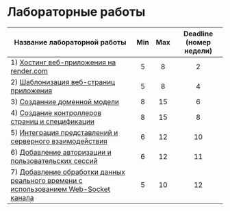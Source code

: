 # Лабораторные работы


| **Название лабораторной работы**                                                    | **Min** | **Max** | **Deadline (номер недели)** |
|-------------------------------------------------------------------------------------|:-------:|:-------:|:---------------------------:|
| 1) [Хостинг веб-приложения на render.com](1.%20Хостинг%20веб-приложения%20на%20render.com.md)                                             |    5    |    8    |              2              |
| 2) [Шаблонизация веб-страниц приложения](2.%20Шаблонизация%20веб-страниц%20приложения.md)                                              |    5    |    8    |              4              |
| 3) [Созданние доменной модели](3.%20Созданние%20доменной%20модели.md)                                                        |    8    |    15   |              6              |
| 4) [Создание контроллеров страниц и спецификации](4.%20Создание%20контроллеров%20страниц%20и%20спецификации.md)                                     |    8    |    15   |              8              |
| 5) [Интеграция представлений и серверного взаимодействия](5.%20Интеграция%20представлений%20и%20серверного%20взаимодействия.md)                             |    6    |    12   |              10             |
| 6) [Добавление авторизации и пользовательских сессий](6.%20Добавление%20авторизации%20и%20пользовательских%20сессий.md)                                 |    6    |    12   |              11             |
| 7) [Добавление обработки данных реального времени с использованием Web-Socket канала](7.%20%D0%94%D0%BE%D0%B1%D0%B0%D0%B2%D0%BB%D0%B5%D0%BD%D0%B8%D0%B5%20%D0%BE%D0%B1%D1%80%D0%B0%D0%B1%D0%BE%D1%82%D0%BA%D0%B8%20%D0%B4%D0%B0%D0%BD%D0%BD%D1%8B%D1%85%20%D1%80%D0%B5%D0%B0%D0%BB%D1%8C%D0%BD%D0%BE%D0%B3%D0%BE%20%D0%B2%D1%80%D0%B5%D0%BC%D0%B5%D0%BD%D0%B8%20%D1%81%20%D0%B8%D1%81%D0%BF%D0%BE%D0%BB%D1%8C%D0%B7%D0%BE%D0%B2%D0%B0%D0%BD%D0%B8%D0%B5%D0%BC%20Web-Socket%20%D0%BA%D0%B0%D0%BD%D0%B0%D0%BB%D0%B0.md) |    5    |    10   |              12             |
